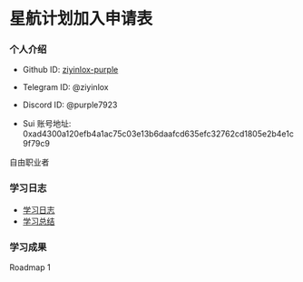 # 星航计划加入申请表

### 个人介绍

* Github ID: [ziyinlox-purple](https://github.com/ziyinlox-purple/)
* Telegram ID: @ziyinlox
* Discord ID: @purple7923

* Sui 账号地址: 0xad4300a120efb4a1ac75c03e13b6daafcd635efc32762cd1805e2b4e1c9f79c9

自由职业者

### 学习日志

- [学习日志](journal.md)
- [学习总结](summary.md)

### 学习成果

Roadmap  1  


